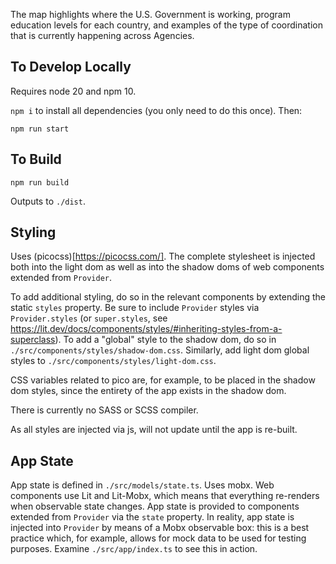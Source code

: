 The map highlights where the U.S. Government is working, program education levels for each country, and examples of the type of coordination that is currently happening across Agencies.

## To Develop Locally

Requires node 20 and npm 10.

`npm i` to install all dependencies (you only need to do this once). Then:

`npm run start`

## To Build

`npm run build`

Outputs to `./dist`.

## Styling

Uses (picocss)[https://picocss.com/]. The complete stylesheet is injected both into the light dom as well as into the shadow doms of web components extended from `Provider`.

To add additional styling, do so in the relevant components by extending the static `styles` property. Be sure to include `Provider` styles via `Provider.styles` (or `super.styles`, see https://lit.dev/docs/components/styles/#inheriting-styles-from-a-superclass). To add a "global" style to the shadow dom, do so in `./src/components/styles/shadow-dom.css`. Similarly, add light dom global styles to `./src/components/styles/light-dom.css`.

CSS variables related to pico are, for example, to be placed in the shadow dom styles, since the entirety of the app exists in the shadow dom.

There is currently no SASS or SCSS compiler.

As all styles are injected via js, will not update until the app is re-built.

## App State

App state is defined in `./src/models/state.ts`. Uses mobx. Web components use Lit and Lit-Mobx, which means that everything re-renders when observable state changes. App state is provided to components extended from `Provider` via the `state` property. In reality, app state is injected into `Provider` by means of a Mobx observable box: this is a best practice which, for example, allows for mock data to be used for testing purposes. Examine `./src/app/index.ts` to see this in action.
